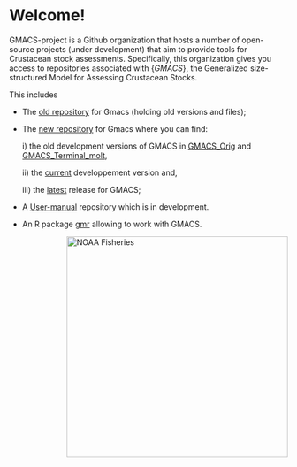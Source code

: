 # Welcome! 

GMACS-project is a Github organization that hosts a number of open-source projects (under development) that aim to provide tools for Crustacean stock assessments. Specifically, this organization gives you access to repositories associated with {_GMACS_}, the Generalized size-structured Model for Assessing Crustacean Stocks. 

This includes
  - The [old repository](https://github.com/GMACS-project/gmacs) for Gmacs (holding old versions and files);
  - The [new repository](https://github.com/GMACS-project/GMACS_Assessment_code) for Gmacs where you can find:
  
    i) the old development versions of GMACS in [GMACS_Orig](https://github.com/GMACS-project/GMACS_Assessment_code/tree/main/GMACS_versions/GMACS_Orig) and 
    [GMACS_Terminal_molt](https://github.com/GMACS-project/GMACS_Assessment_code/tree/main/GMACS_versions/GMACS_Terminal_molt),
    
    ii) the [current](https://github.com/GMACS-project/GMACS_Assessment_code/tree/main/GMACS_versions/Dvpt_Version) developpement version and,
    
    iii) the [latest](https://github.com/GMACS-project/GMACS_Assessment_code/tree/main/GMACS_versions/Latest_Version) release for GMACS;
    
  - A [User-manual](https://github.com/GMACS-project/User-manual) repository which is in development.
  - An R package [gmr](https://github.com/GMACS-project/gmr) allowing to work with GMACS.

<img align="right" src="https://raw.githubusercontent.com/nmfs-general-modeling-tools/nmfspalette/main/man/figures/noaa-fisheries-rgb-2line-horizontal-small.png" width="400" alt="NOAA Fisheries"> 

